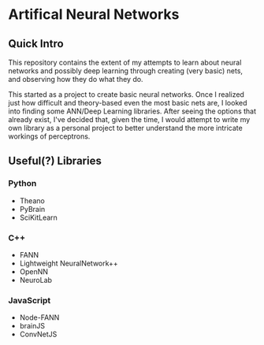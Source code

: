# Artifical Neural Networks

## Quick Intro

This repository contains the extent of my attempts to learn about neural networks and possibly deep learning through creating (very basic) nets, and observing how they do what they do. 

This started as a project to create basic neural networks.
Once I realized just how difficult and theory-based even the most basic nets are, I looked into finding some ANN/Deep Learning libraries.
After seeing the options that already exist, I've decided that, given the time, I would attempt to write my own library as a personal project to better understand the more intricate workings of perceptrons.

## Useful(?) Libraries
### Python
- Theano
- PyBrain
- SciKitLearn

### C++
- FANN
- Lightweight NeuralNetwork++
- OpenNN
- NeuroLab

### JavaScript
- Node-FANN
- brainJS
- ConvNetJS
